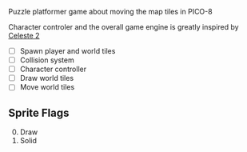 Puzzle platformer game about moving the map tiles in PICO-8

Character controler and the overall game engine is greatly inspired by [Celeste 2](https://github.com/ExOK/Celeste2/)

- [ ] Spawn player and world tiles
- [ ] Collision system
- [ ] Character controller
- [ ] Draw world tiles
- [ ] Move world tiles

## Sprite Flags
  
  0. Draw
  1. Solid

